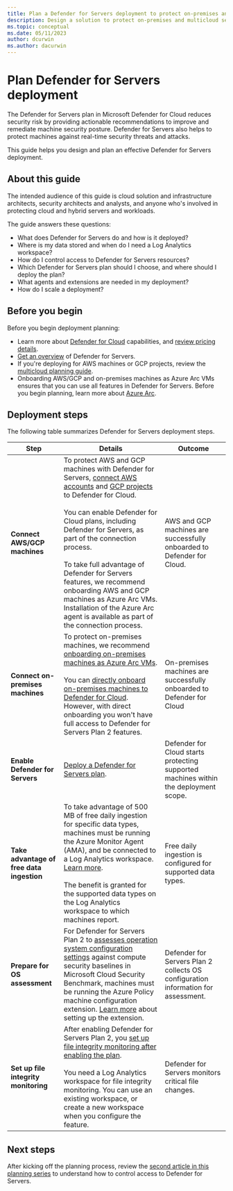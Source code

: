 ```yaml
---
title: Plan a Defender for Servers deployment to protect on-premises and multicloud servers
description: Design a solution to protect on-premises and multicloud servers with Microsoft Defender for Servers.
ms.topic: conceptual
ms.date: 05/11/2023
author: dcurwin
ms.author: dacurwin
---
```

# Plan Defender for Servers deployment

The Defender for Servers plan in Microsoft Defender for Cloud reduces security risk by providing actionable recommendations to improve and remediate machine security posture. Defender for Servers also helps to protect machines against real-time security threats and attacks.

This guide helps you design and plan an effective Defender for Servers deployment.

## About this guide

The intended audience of this guide is cloud solution and infrastructure architects, security architects and analysts, and anyone who's involved in protecting cloud and hybrid servers and workloads.

The guide answers these questions:

- What does Defender for Servers do and how is it deployed?
- Where is my data stored and when do I need a Log Analytics workspace?
- How do I control access to Defender for Servers resources?
- Which Defender for Servers plan should I choose, and where should I deploy the plan?
- What agents and extensions are needed in my deployment?
- How do I scale a deployment?

## Before you begin

Before you begin deployment planning:

- Learn more about [Defender for Cloud](defender-for-cloud-introduction.md) capabilities, and [review pricing details](https://azure.microsoft.com/pricing/details/defender-for-cloud/).
- [Get an overview](defender-for-servers-overview.md) of Defender for Servers.
- If you're deploying for AWS machines or GCP projects, review the [multicloud planning guide](plan-multicloud-security-get-started.md).
- Onboarding AWS/GCP and on-premises machines as Azure Arc VMs ensures that you can use all features in Defender for Servers. Before you begin planning, learn more about [Azure Arc](/azure/azure-arc/overview).

## Deployment steps

The following table summarizes Defender for Servers deployment steps.

| **Step**                                  | **Details**                                                  | **Outcome**                                                  |
| ----------------------------------------- | ------------------------------------------------------------ | ------------------------------------------------------------ |
| **Connect AWS/GCP machines**              | To protect AWS and GCP machines with Defender for Servers, [connect AWS accounts](quickstart-onboard-aws.md) and [GCP projects](quickstart-onboard-gcp.md) to Defender for Cloud.<br/><br/> You can enable Defender for Cloud plans, including Defender for Servers, as part of the connection process.<br/><br/> To take full advantage of Defender for Servers features, we recommend onboarding AWS and GCP machines as Azure Arc VMs. Installation of the Azure Arc agent is available as part of the connection process. | AWS and GCP machines are successfully onboarded to Defender for Cloud. |
| **Connect on-premises machines**          | To protect on-premises machines, we recommend [onboarding on-premises machines as Azure Arc VMs](quickstart-onboard-machines.md).<br/><br/> You can [directly onboard on-premises machines to Defender for Cloud](onboard-machines-with-defender-for-endpoint.md). However, with direct onboarding you won't have full access to Defender for Servers Plan 2 features. | On-premises machines are successfully onboarded to Defender for Cloud |
| **Enable Defender for Servers**           | [Deploy a Defender for Servers plan](tutorial-enable-servers-plan.md). | Defender for Cloud starts protecting supported machines within the deployment scope. |
| **Take advantage of free data ingestion** | To take advantage of 500 MB of free daily ingestion for specific data types, machines must be running the Azure Monitor Agent (AMA), and be connected to a Log Analytics workspace. [Learn more](data-ingestion-benefit.md).<br/><br/> The benefit is granted for the supported data types on the Log Analytics workspace to which machines report. | Free daily ingestion is configured for supported data types. |
| **Prepare for OS assessment**             | For Defender for Servers Plan 2 to [assesses operation system configuration settings](operating-system-misconfiguration.md) against compute security baselines in Microsoft Cloud Security Benchmark, machines must be running the Azure Policy machine configuration extension. [Learn more](security-baseline-guest-configuration.md) about setting up the extension. | Defender for Servers Plan 2 collects OS configuration information for assessment. |
| **Set up file integrity monitoring**      | After enabling Defender for Servers Plan 2, you [set up file integrity monitoring after enabling the plan](file-integrity-monitoring-overview.md).<br/><br/> You need a Log Analytics workspace for file integrity monitoring. You can use an existing workspace, or create a new workspace when you configure the feature. | Defender for Servers monitors critical file changes.         |

## Next steps

After kicking off the planning process, review the [second article in this planning series](plan-defender-for-servers-roles.md) to understand how to control access to Defender for Servers.

